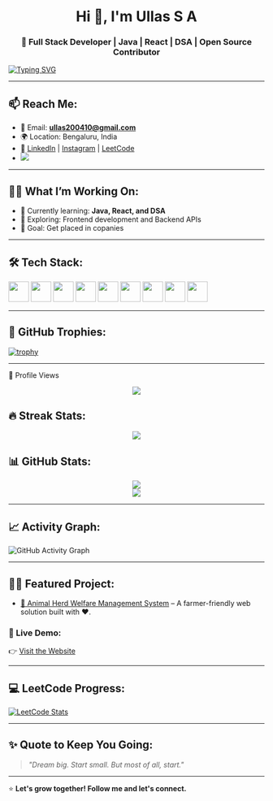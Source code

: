 <h1 align="center">Hi 👋, I'm Ullas S A</h1>
<h3 align="center">🚀 Full Stack Developer | Java | React | DSA | Open Source Contributor</h3>

[![Typing SVG](https://readme-typing-svg.herokuapp.com/?lines=Hey+there,+I'm+Ullas!;Full+Stack+Web+Dev+🚀;React+%7C+Java+%7C+DSA+Lover&center=true&width=500)](https://git.io/typing-svg)

---

## 📫 Reach Me:
- 📧 Email: **ullas200410@gmail.com**
- 🌍 Location: Bengaluru, India  
- 🔗 [LinkedIn](https://linkedin.com/in/ullas-s-a-056229330) | [Instagram](https://www.instagram.com/_ullas__a) | [LeetCode](https://leetcode.com/Ullas_S_A/)
- <a href="https://x.com/_ullas_a" target="blank">
  <img src="https://img.shields.io/badge/Twitter-@Ullas_S_A-1DA1F2?style=for-the-badge&logo=twitter&logoColor=white"/>
</a>


---

## 🧑‍💻 What I’m Working On:
- 🔭 Currently learning: **Java, React, and DSA**
- 🚀 Exploring: Frontend development and Backend APIs
- 💼 Goal: Get placed in copanies 

---

## 🛠️ Tech Stack:
<p align="left">
  <img src="https://cdn.jsdelivr.net/gh/devicons/devicon/icons/html5/html5-original.svg" width="40" height="40"/>
  <img src="https://cdn.jsdelivr.net/gh/devicons/devicon/icons/css3/css3-original.svg" width="40" height="40"/>
  <img src="https://cdn.jsdelivr.net/gh/devicons/devicon/icons/javascript/javascript-original.svg" width="40" height="40"/>
  <img src="https://cdn.jsdelivr.net/gh/devicons/devicon/icons/react/react-original.svg" width="40" height="40"/>
  <img src="https://cdn.jsdelivr.net/gh/devicons/devicon/icons/java/java-original.svg" width="40" height="40"/>
  <img src="https://cdn.jsdelivr.net/gh/devicons/devicon/icons/python/python-original.svg" width="40" height="40"/>
  <img src="https://cdn.jsdelivr.net/gh/devicons/devicon/icons/c/c-original.svg" width="40" height="40"/>
  <img src="https://cdn.jsdelivr.net/gh/devicons/devicon/icons/mysql/mysql-original.svg" width="40" height="40"/>
  <img src="https://cdn.jsdelivr.net/gh/devicons/devicon/icons/git/git-original.svg" width="40" height="40"/>
</p>

---

## 🌟 GitHub Trophies:
[![trophy](https://github-profile-trophy.vercel.app/?username=ullassa&theme=tokyonight)](https://github.com/ryo-ma/github-profile-trophy)

---
👀 Profile Views
<p align="center">
 <img src="https://github-readme-streak-stats.herokuapp.com/?user=ullassa&theme=tokyonight" />


## 🔥 Streak Stats:
<p align="center">
  <img src="https://github-readme-streak-stats.herokuapp.com/?user=ullassa&theme=tokyonight" />
</p>

## 📊 GitHub Stats:
<p align="center">
  <img src="https://github-readme-stats.vercel.app/api?username=ullassa&show_icons=true&theme=tokyonight" />
  <br/>
  <img src="https://github-readme-stats.vercel.app/api/top-langs/?username=ullassa&layout=compact&theme=tokyonight" />
</p>

---

## 📈 Activity Graph:
![GitHub Activity Graph](https://github-readme-activity-graph.vercel.app/graph?username=ullassa&theme=tokyo-night)


---

## 🧑‍💻 Featured Project:
- [🐄 Animal Herd Welfare Management System](https://github.com/ullassa/Animal-Herd-Welfare-Management) – A farmer-friendly web solution built with ❤️.

### 🔗 Live Demo:
👉 [Visit the Website](https://animal-herd-welfare-management.vercel.app/)


---

## 💻 LeetCode Progress:
[![LeetCode Stats](https://leetcard.jacoblin.cool/Ullas_S_A?theme=dark&font=baloo&ext=activity)](https://leetcode.com/Ullas_S_A)

---

## ✨ Quote to Keep You Going:
> *"Dream big. Start small. But most of all, start."*

---

⭐️ **Let's grow together! Follow me and let's connect.**
